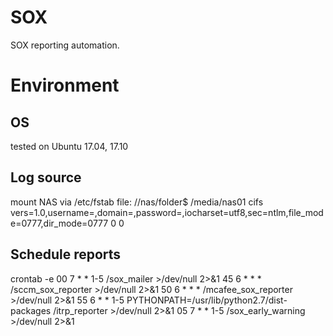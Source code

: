 # SOX
SOX reporting automation.
# Environment
## OS
tested on Ubuntu 17.04, 17.10
## Log source
mount NAS via /etc/fstab file:
//nas/folder$   /media/nas01    cifs     vers=1.0,username=,domain=,password=,iocharset=utf8,sec=ntlm,file_mode=0777,dir_mode=0777 0       0
## Schedule reports
crontab -e
00 7 * * 1-5 /sox_mailer >/dev/null 2>&1
45 6 * * * /sccm_sox_reporter >/dev/null 2>&1
50 6 * * * /mcafee_sox_reporter >/dev/null 2>&1
55 6 * * 1-5 PYTHONPATH=/usr/lib/python2.7/dist-packages /itrp_reporter >/dev/null 2>&1
05 7 * * 1-5 /sox_early_warning >/dev/null 2>&1

